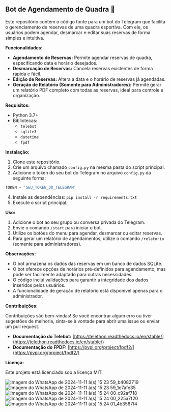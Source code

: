 ## Bot de Agendamento de Quadra 🏀

Este repositório contém o código fonte para um bot do Telegram que facilita o gerenciamento de reservas de uma quadra esportiva. Com ele, os usuários podem agendar, desmarcar e editar suas reservas de forma simples e intuitiva.

**Funcionalidades:**

* **Agendamento de Reservas:** Permite agendar reservas de quadra, especificando data e horário desejados.
* **Desmarcação de Reservas:** Cancela reservas existentes de forma rápida e fácil.
* **Edição de Reservas:** Altera a data e o horário de reservas já agendadas.
* **Geração de Relatório (Somente para Administradores):** Permite gerar um relatório PDF completo com todas as reservas, ideal para controle e organização.

**Requisitos:**

* Python 3.7+
* Bibliotecas:
    * `telebot`
    * `sqlite3`
    * `datetime`
    * `fpdf`

**Instalação:**

1. Clone este repositório.
2. Crie um arquivo chamado `config.py` na mesma pasta do script principal.
3. Adicione o token do seu bot do Telegram no arquivo `config.py` da seguinte forma:

```python
TOKEN = 'SEU_TOKEN_DO_TELEGRAM'
```
4. Instale as dependências: `pip install -r requirements.txt`
5. Execute o script principal.

**Uso:**

1. Adicione o bot ao seu grupo ou conversa privada do Telegram.
2. Envie o comando `/start` para iniciar o bot.
3. Utilize os botões do menu para agendar, desmarcar ou editar reservas.
4. Para gerar um relatório de agendamentos, utilize o comando `/relatorio` (somente para administradores).

**Observações:**

* O bot armazena os dados das reservas em um banco de dados SQLite.
* O bot oferece opções de horários pré-definidos para agendamento, mas pode ser facilmente adaptado para outras necessidades.
* O código inclui validações para garantir a integridade dos dados inseridos pelos usuários.
* A funcionalidade de geração de relatório está disponível apenas para o administrador.

**Contribuições:**

Contribuições são bem-vindas! Se você encontrar algum erro ou tiver sugestões de melhoria, sinta-se à vontade para abrir uma issue ou enviar um pull request.


* **Documentação do Telebot:** [https://telethon.readthedocs.io/en/stable/](https://telethon.readthedocs.io/en/stable/)
* **Documentação do FPDF:** [https://pypi.org/project/fpdf2/](https://pypi.org/project/fpdf2/)

**Licença:**

Este projeto está licenciado sob a licença MIT.


![Imagem do WhatsApp de 2024-11-11 à(s) 15 23 59_b4082719](https://github.com/user-attachments/assets/48298275-e5e3-4bb2-bd7a-ac7c26c636b2)
![Imagem do WhatsApp de 2024-11-11 à(s) 15 23 59_1e7afe35](https://github.com/user-attachments/assets/0db88aa4-a7b7-47ee-9fb0-59e2a73b3a13)
![Imagem do WhatsApp de 2024-11-11 à(s) 15 24 00_c92af718](https://github.com/user-attachments/assets/b01a51c4-1a0f-4d05-a583-f0fbdb0ae0ce)
![Imagem do WhatsApp de 2024-11-11 à(s) 15 24 00_225a7f20](https://github.com/user-attachments/assets/dd82dd61-4c85-4d43-bb23-d0ed028d39ff)
![Imagem do WhatsApp de 2024-11-11 à(s) 15 24 01_4b3587f4](https://github.com/user-attachments/assets/92529d95-b19b-45a0-aba2-668d92a0e51c)
